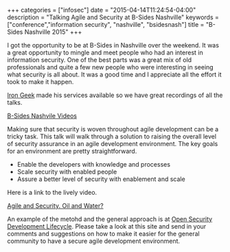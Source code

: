+++
categories = ["infosec"]
date = "2015-04-14T11:24:54-04:00"
description = "Talking Agile and Security at B-Sides Nashville"
keywords = ["conference","information security", "nashville", "bsidesnash"]
title = "B-Sides Nashville 2015"
+++

I got the opportunity to be at B-Sides in Nashville over the weekend. It was a great opportunity to mingle and meet people who had an interest in information security. One of the best parts was a great mix of old professionals and quite a few new people who were interesting in seeing what security is all about. It was a good time and I appreciate all the effort it took to make it happen.

[Iron Geek](http://www.irongeek.com) made his services available so we have great recordings of all the talks.

[B-Sides Nashvile Videos](http://www.irongeek.com/i.php?page=videos/bsidesnashville2015/mainlist)

Making sure that security is woven throughout agile development can be a tricky task. This talk will walk through a solution to raising the overall level of security assurance in an agile development environment. The key goals for an environment are pretty straightforward.

* Enable the developers with knowledge and processes
* Scale security with enabled people
* Assure a better level of security with enablement and scale

Here is a link to the lively video.

[Agile and Security. Oil and Water?](http://www.irongeek.com/i.php?page=videos/bsidesnashville2015/b04-agile-and-security-oil-and-water-ron-parker)

An example of the metohd  and the general approach is at [Open Security Development Lifecycle](http://www.opensdl.com). Please take a look at this site and send in your comments and suggestions on how to make it easier for the general community to have a secure agile development environment.
